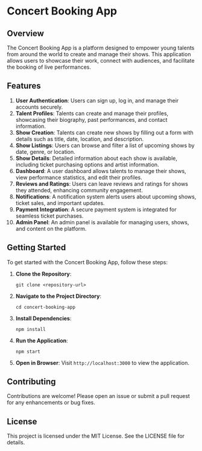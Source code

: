 # Concert Booking App

## Overview
The Concert Booking App is a platform designed to empower young talents from around the world to create and manage their shows. This application allows users to showcase their work, connect with audiences, and facilitate the booking of live performances.

## Features
1. **User Authentication**: Users can sign up, log in, and manage their accounts securely.
2. **Talent Profiles**: Talents can create and manage their profiles, showcasing their biography, past performances, and contact information.
3. **Show Creation**: Talents can create new shows by filling out a form with details such as title, date, location, and description.
4. **Show Listings**: Users can browse and filter a list of upcoming shows by date, genre, or location.
5. **Show Details**: Detailed information about each show is available, including ticket purchasing options and artist information.
6. **Dashboard**: A user dashboard allows talents to manage their shows, view performance statistics, and edit their profiles.
7. **Reviews and Ratings**: Users can leave reviews and ratings for shows they attended, enhancing community engagement.
8. **Notifications**: A notification system alerts users about upcoming shows, ticket sales, and important updates.
9. **Payment Integration**: A secure payment system is integrated for seamless ticket purchases.
10. **Admin Panel**: An admin panel is available for managing users, shows, and content on the platform.

## Getting Started
To get started with the Concert Booking App, follow these steps:

1. **Clone the Repository**:
   ```
   git clone <repository-url>
   ```

2. **Navigate to the Project Directory**:
   ```
   cd concert-booking-app
   ```

3. **Install Dependencies**:
   ```
   npm install
   ```

4. **Run the Application**:
   ```
   npm start
   ```

5. **Open in Browser**:
   Visit `http://localhost:3000` to view the application.

## Contributing
Contributions are welcome! Please open an issue or submit a pull request for any enhancements or bug fixes.

## License
This project is licensed under the MIT License. See the LICENSE file for details.